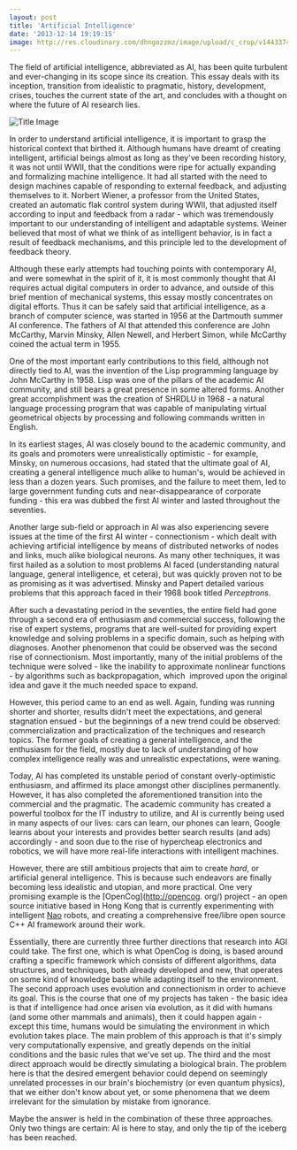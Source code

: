 ```yaml
---
layout: post
title: 'Artificial Intelligence'
date: '2013-12-14 19:19:15'
image: http://res.cloudinary.com/dhngozzmz/image/upload/c_crop/v1443374134/21WEIN1-superJumbo_g4oegz.jpg
---
```


The field of artificial intelligence, abbreviated as AI,
has been quite turbulent and ever-changing in its scope since its creation.
This essay deals with its inception, transition from idealistic to pragmatic,
history, development, crises, touches the current state of the art,
and concludes with a thought on where the future of AI research lies.

![Title Image](http://res.cloudinary.com/dhngozzmz/image/upload/c_crop/v1443374134/21WEIN1-superJumbo_g4oegz.jpg)

In order to understand artificial intelligence, it is important to grasp the historical context that birthed it.
Although humans have dreamt of creating intelligent, artificial beings almost as long as they've been recording history, it was not until WWII, that the conditions were ripe for actually expanding and formalizing machine intelligence.
It had all started with the need to design machines capable of responding to external feedback, and adjusting themselves to it.
Norbert Wiener, a professor from the United States, created an automatic flak control system during WWII, that adjusted itself according to input and feedback from a radar - which was tremendously important to our understanding of intelligent and adaptable systems.
Weiner believed that most of what we think of as intelligent behavior, is in fact a result of feedback mechanisms, and this principle led to the development of feedback theory.

Although these early attempts had touching points with contemporary AI, and were somewhat in the spirit of it, it is most commonly thought that AI requires actual digital computers in order to advance, and outside of this brief mention of mechanical systems, this essay mostly concentrates on digital efforts.
Thus it can be safely said that artificial intelligence, as a branch of computer science, was started in 1956 at the Dartmouth summer AI conference.
The fathers of AI that attended this conference are John McCarthy, Marvin Minsky, Allen Newell, and Herbert Simon, while McCarthy coined the actual term in 1955.

One of the most important early contributions to this field, although not directly tied to AI, was the invention of the Lisp programming language by John McCarthy in 1958.
Lisp was one of the pillars of the academic AI community, and still bears a great presence in some altered forms.
Another great accomplishment was the creation of SHRDLU in 1968 - a natural language processing program that was capable of manipulating virtual geometrical objects by processing and following commands written in English.

In its earliest stages, AI was closely bound to the academic community, and its goals and promoters were unrealistically optimistic - for example, Minsky, on numerous occasions, had stated that the ultimate goal of AI, creating a general intelligence much alike to human's, would be achieved in less than a dozen years.
Such promises, and the failure to meet them, led to large government funding cuts and near-disappearance of corporate funding - this era was dubbed the first AI winter and lasted throughout the seventies.

Another large sub-field or approach in AI was also experiencing severe issues at the time of the first AI winter - connectionism - which dealt with achieving artificial intelligence by means of distributed networks of nodes and links, much alike biological neurons.
As many other techniques, it was first hailed as a solution to most problems AI faced (understanding natural language, general intelligence, et cetera), but was quickly proven not to be as promising as it was advertised.
Minsky and Papert detailed various problems that this approach faced in their 1968 book titled *Perceptrons*.

After such a devastating period in the seventies, the entire field had gone through a second era of enthusiasm and commercial success, following the rise of expert systems, programs that are well-suited for providing expert knowledge and solving problems in a specific domain, such as helping with diagnoses.
Another phenomenon that could be observed was the second rise of connectionism.
Most importantly, many of the initial problems of the technique were solved - like the inability to approximate nonlinear functions - by algorithms such as backpropagation, which  improved upon the original idea and gave it the much needed space to expand.

However, this period came to an end as well.
Again, funding was running shorter and shorter, results didn't meet the expectations, and general stagnation ensued - but the beginnings of a new trend could be observed: commercialization and practicalization of the techniques and research topics.
The former goals of creating a general intelligence, and the enthusiasm for the field, mostly due to lack of understanding of how complex intelligence really was and unrealistic expectations, were waning.

Today, AI has completed its unstable period of constant overly-optimistic enthusiasm, and affirmed its place amongst other disciplines permanently.
However, it has also completed the aforementioned transition into the commercial and the pragmatic.
The academic community has created a powerful toolbox for the IT industry to utilize, and AI is currently being used in many aspects of our lives: cars can learn, our phones can learn, Google learns about your interests and provides better search results (and ads) accordingly - and soon due to the rise of hypercheap electronics and robotics, we will have more real-life interactions with intelligent machines.

However, there are still ambitious projects that aim to create *hard*,
or artificial general intelligence.
This is because such endeavors are finally becoming less idealistic and utopian, and more practical.
One very promising example is the [OpenCog](<http://opencog>.
org/) project - an open source initiative based in Hong Kong that is currently experimenting with intelligent [Nao](http://en.wikipedia.org/wiki/Nao_%28robot%29) robots,
and creating a comprehensive free/libre open source C++ AI framework around their work.

Essentially, there are currently three further directions that research into AGI could take.
The first one, which is what OpenCog is doing, is based around crafting a specific framework which consists of different algorithms,
data structures, and techniques, both already developed and new, that operates on some kind of knowledge base while adapting itself to the environment.
The second approach uses evolution and connectionism in order to achieve its goal.
This is the course that one of my projects has taken - the basic idea is that if intelligence had once arisen via evolution,
as it did with humans (and some other mammals and animals),
then it could happen again - except this time, humans would be simulating the environment in which evolution takes place.
The main problem of this approach is that it's simply very computationally expensive,
and greatly depends on the initial conditions and the basic rules that we've set up.
The third and the most direct approach would be directly simulating a biological brain.
The problem here is that the desired emergent behavior could depend on seemingly unrelated processes in our brain's biochemistry (or even quantum physics),
that we either don't know about yet, or some phenomena that we deem irrelevant for the simulation by mistake from ignorance.

Maybe the answer is held in the combination of these three approaches.
Only two things are certain: AI is here to stay, and only the tip of the iceberg has been reached.
